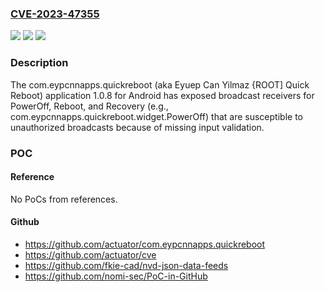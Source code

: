 ### [CVE-2023-47355](https://cve.mitre.org/cgi-bin/cvename.cgi?name=CVE-2023-47355)
![](https://img.shields.io/static/v1?label=Product&message=n%2Fa&color=blue)
![](https://img.shields.io/static/v1?label=Version&message=n%2Fa&color=blue)
![](https://img.shields.io/static/v1?label=Vulnerability&message=n%2Fa&color=brighgreen)

### Description

The com.eypcnnapps.quickreboot (aka Eyuep Can Yilmaz {ROOT] Quick Reboot) application 1.0.8 for Android has exposed broadcast receivers for PowerOff, Reboot, and Recovery (e.g., com.eypcnnapps.quickreboot.widget.PowerOff) that are susceptible to unauthorized broadcasts because of missing input validation.

### POC

#### Reference
No PoCs from references.

#### Github
- https://github.com/actuator/com.eypcnnapps.quickreboot
- https://github.com/actuator/cve
- https://github.com/fkie-cad/nvd-json-data-feeds
- https://github.com/nomi-sec/PoC-in-GitHub

